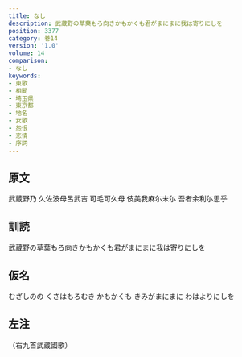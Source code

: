 ```yaml
---
title: なし
description: 武蔵野の草葉もろ向きかもかくも君がまにまに我は寄りにしを
position: 3377
category: 巻14
version: '1.0'
volume: 14
comparison:
- なし
keywords:
- 東歌
- 相聞
- 埼玉県
- 東京都
- 地名
- 女歌
- 怨恨
- 恋情
- 序詞
---
```


## 原文

武蔵野乃 久佐波母呂武吉 可毛可久母 伎美我麻尓末尓 吾者余利尓思乎

## 訓読

武蔵野の草葉もろ向きかもかくも君がまにまに我は寄りにしを

## 仮名

むざしのの くさはもろむき かもかくも きみがまにまに わはよりにしを

## 左注

（右九首武蔵國歌）

